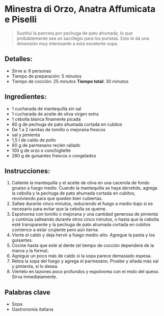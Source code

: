 # Minestra di Orzo, Anatra Affumicata e Piselli

> Sustituí la panceta por pechuga de pato ahumada, lo que probablemente sea un sacrilegio para los puristas. Esto le da una dimensión muy interesante a esta excelente sopa.

## Detalles:
* Sirve a: 6 personas
* Tiempo de preparación: 5 minutos
* Tiempo de cocción: 25 minutos
**Tiempo total**: 30 minutos

## Ingredientes:
* 1 cucharada de mantequilla sin sal
* 1 cucharada de aceite de oliva virgen extra
* 1 cebolla blanca finamente picada
* 80 g de pechuga de pato ahumada cortada en cubitos
* De 1 a 2 ramitas de tomillo o mejorana frescos
* sal y pimienta
* 1,5 l de caldo de pollo
* 80 g de parmesano recién rallado
* 100 g de orzo o conchigliette
* 280 g de guisantes frescos o congelados

## Instrucciones:
1. Caliente la mantequilla y el aceite de oliva en una cacerola de fondo grueso a fuego medio. Cuando la mantequilla se haya derretido, agrega la cebolla y la pechuga de pato ahumada cortada en cubitos, revolviendo para que queden bien cubiertas.
1. Saltee durante cinco minutos, reduciendo el fuego a medio-bajo si es necesario para evitar que la cebolla se queme. 
1. Espolvorea con tomillo o mejorana y una cantidad generosa de pimienta y continúa salteando durante otros cinco minutos, o hasta que la cebolla esté transparente y la pechuga de pato ahumada cortada en cubitos comience a estar crujiente pero aún tierna.
1. Vierte el caldo y deja hervir a fuego medio-alto. Agregue la pasta y los guisantes.
1. Cocine hasta que esté al dente (el tiempo de cocción dependerá de la marca y la forma).
1. Agregue un poco más de caldo si la sopa parece demasiado espesa.
1. Retira la sopa del fuego y agrega el parmesano. Pruebe y añada más sal y pimienta, si lo desea.
1. Viértelo en tazones poco profundos y espolvorea con el resto del queso. Sirva inmediatamente. 

## Palabras clave
* Sopa
* Gastronomía italiana